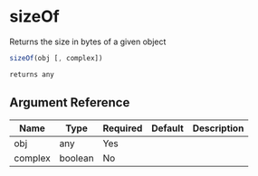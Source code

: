 # sizeOf

Returns the size in bytes of a given object

```javascript
sizeOf(obj [, complex])
```

```javascript
returns any
```

## Argument Reference

| Name | Type | Required | Default | Description |
| --- | --- | --- | --- | --- |
| obj | any | Yes |  |  |
| complex | boolean | No |  |  |
